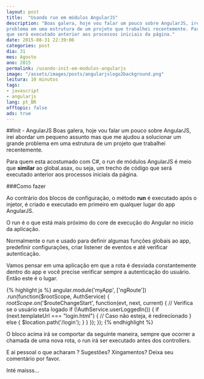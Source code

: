 ```yaml
---
layout: post
title:  "Usando run em módulos AngularJS"
description: "Boas galera, hoje vou falar um pouco sobre AngularJS, irei abordar um pequeno assunto mas que me ajudou a solucionar um grande 
problema em uma estrutura de um projeto que trabalhei recentemente. Para quem esta acostumado com C#, o run de módulos AngularJS é meio que **similar** ao global.asax, ou seja, um trecho de código
que será executado anterior aos processos iniciais da página."
date: 2015-08-31 22:39:06
categories: post 
dia: 31
mes: Agosto
ano: 2015
permalink: /usando-init-em-modulos-angularjs
image: "/assets/images/posts/angularjslogo2background.png"
leitura: 10 minutos
tags:
- javascript
- angularjs
lang: pt_BR
offtopic: false
ads: true
---
```



##Init - AngularJS
Boas galera, hoje vou falar um pouco sobre AngularJS, irei abordar um pequeno assunto mas que me ajudou a solucionar um grande 
problema em uma estrutura de um projeto que trabalhei recentemente.

Para quem esta acostumado com C#, o run de módulos AngularJS é meio que **similar** ao global.asax, ou seja, um trecho de código
que será executado anterior aos processos iniciais da página.

###Como fazer

Ao contrário dos blocos de configuração, o método **run** é executado após o injetor, é criado e executado em primeiro em qualquer lugar do app AngularJS.

O run é o que está mais próximo do core de execução do Angular no inicio da aplicação.

Normalmente o run e usado para definir algumas funções globais ao app, predefinir configurações, criar listener de eventos e até
verificar autenticação.

<script async src="//pagead2.googlesyndication.com/pagead/js/adsbygoogle.js"></script>
<!-- valdirviana.github.io - Intro post (so texto) -->
<ins class="adsbygoogle"
     style="display:block"
     data-ad-client="ca-pub-7851524114238986"
     data-ad-slot="3633647753"
     data-ad-format="auto"></ins>
<script>
(adsbygoogle = window.adsbygoogle || []).push({});
</script>

Vamos pensar em uma aplicação em que a rota é desviada constantemente dentro do app e você precise verificar sempre a autenticação 
do usuário. Então este é o lugar.


{% highlight js %}
angular.module('myApp', ['ngRoute'])
.run(function($rootScope, AuthService) { $rootScope.$on('$routeChangeStart',
  function(evt, next, current) {
    // Verifica se o usuário esta logado
    if (!AuthService.userLoggedIn()) {
      if (next.templateUrl === "login.html") {
        // Caso não esteja, é redirecionado
      } else {
        $location.path('/login');
		}
	}
	});
});
{% endhighlight %}

O bloco acima irá se comportar da seguinte maneira, sempre que ocorrer a chamada de uma nova rota, o run irá ser executado antes
dos controllers.

E ai pessoal o que acharam ? Sugestões? Xingamentos? Deixa seu comentário por favor.

Inté maisss...